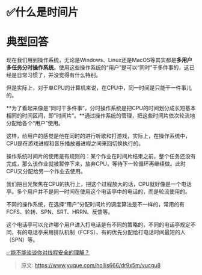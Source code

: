 # ✅什么是时间片


# 典型回答

现在我们用到操作系统，无论是Windows、Linux还是MacOS等其实都是**多用户多任务分时操作系统**。使用这些操作系统的“用户”是可以“同时”干多件事的，这已经是日常习惯了，并没觉得有什么特别。

但是实际上，对于单CPU的计算机来说，在CPU中，同一时间是只能干一件事儿的。

**为了看起来像是“同时干多件事”，分时操作系统是把CPU的时间划分成长短基本相同的时间区间，即”时间片”。**通过操作系统的管理，把这些时间片依次轮流地分配给各个“用户”使用。

这样，给用户的感觉是他在同时的进行听歌和打游戏，实际上，在操作系统中，CPU是在游戏进程和音乐播放器进程之间来回切换执行的。

操作系统时间片的使用是有规则的：某个作业在时间片结束之前，整个任务还没有完成，那么该作业就被暂停下来，放弃CPU，等待下一轮循环再继续做。此时CPU又分配给另一个作业去使用。

我们把目光聚焦在CPU的执行上，把这个过程放大的话，CPU就好像是一个电话亭。多个用户并不是同一时间在使用这个电话亭中的电话的，而是轮流使用的。

不同的操作系统，在选择“用户”分配时间片的调度算法是不一样的，常用的有FCFS、轮转、SPN、SRT、HRRN、反馈等。

这个电话亭可以允许哪个用户进入打电话是有不同的策略的，不同的电话亭规定不同，有的电话亭采用排队机制（FCFS）、有的优先分配给打电话时间最短的人（SPN）等。


[✅能不能谈谈你对线程安全的理解？](https://www.yuque.com/hollis666/dr9x5m/bnddbd?view=doc_embed&inner=m2c2x)





> 原文: <https://www.yuque.com/hollis666/dr9x5m/vucgu8>